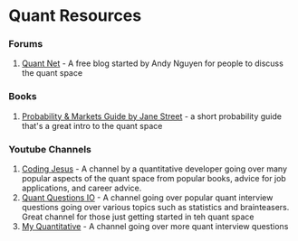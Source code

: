 

# Quant Resources 

### Forums
1. [Quant Net](https://quantnet.com/) - A free blog started by Andy Nguyen for people to discuss the quant space  

### Books 
1. [Probability & Markets Guide by Jane Street](https://www.janestreet.com/static/pdfs/trading-interview.pdf) - a short probability guide that's a great intro to the quant space

### Youtube Channels 
1. [Coding Jesus](https://www.youtube.com/@CodingJesus) - A channel by a quantitative developer going over many popular aspects of the quant space from popular books, advice for job applications, and career advice.
2. [Quant Questions IO](https://www.youtube.com/@QuantQuestionsio) - A channel going over popular quant interview questions going over various topics such as statistics and brainteasers. Great channel for those just getting started in teh quant space
3. [My Quantitative](https://www.youtube.com/@myquantitative) - A channel going over more quant interview questions